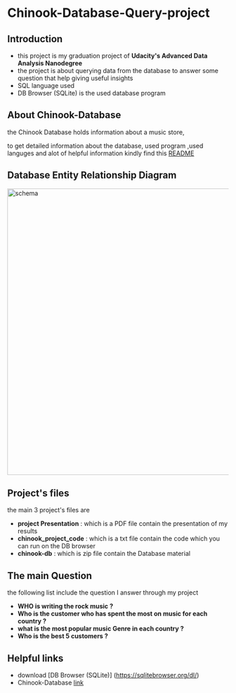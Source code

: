 # Chinook-Database-Query-project
## Introduction
* this project is my graduation project of  **Udacity's Advanced Data Analysis Nanodegree**
* the project is about querying data from the database to  answer some question that help giving useful insights
* SQL language used 
* DB Browser (SQLite) is  the used database program 


## About Chinook-Database
the Chinook Database holds information about a music store,

to get detailed information about the database, used program ,used languges and alot of helpful information  kindly find this [README](https://github.com/lerocha/chinook-database#readme)

##  Database Entity Relationship Diagram
<img width="652" alt="schema" src="https://user-images.githubusercontent.com/101980917/159482958-f2924dca-7b52-415c-83f1-60bbb0f11baa.png">

## Project's files
the main  3 project's files are
* **project Presentation** : which is a PDF file contain the presentation of my results
* **chinook_project_code** : which is a txt file contain the code which you can run on the DB browser
* **chinook-db**           : which is zip file contain the Database material
 
## The main Question 

the following list include the question I answer through my project
* **WHO is writing the rock music ?**
* **Who is the customer who has spent the most on music for each country ?**
* **what is the most popular music Genre in each country ?**
* **Who is the best 5 customers ?**

## Helpful links
* download [DB Browser (SQLite)] (https://sqlitebrowser.org/dl/)
* Chinook-Database [link](https://video.udacity-data.com/topher/2021/March/6053d783_chinook-db/chinook-db.zip)
